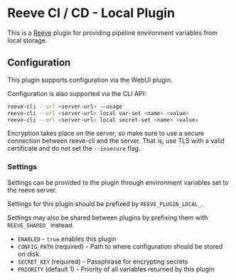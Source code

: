 # Reeve CI / CD - Local Plugin

This is a [Reeve](https://github.com/reeveci/reeve) plugin for providing pipeline environment variables from local storage.

## Configuration

This plugin supports configuration via the WebUI plugin.

Configuration is also supported via the CLI API:

```sh
reeve-cli --url <server-url> --usage
reeve-cli --url <server-url> local var-set <name> <value>
reeve-cli --url <server-url> local secret-set <name> <value>
```

Encryption takes place on the server, so make sure to use a secure connection between reeve-cli and the server. That is, use TLS with a valid certificate and do not set the `--insecure` flag.

### Settings

Settings can be provided to the plugin through environment variables set to the reeve server.

Settings for this plugin should be prefixed by `REEVE_PLUGIN_LOCAL_`.

Settings may also be shared between plugins by prefixing them with `REEVE_SHARED_` instead.

- `ENABLED` - `true` enables this plugin
- `CONFIG_PATH` (required) - Path to where configuration should be stored on disk.
- `SECRET_KEY` (required) - Passphrase for encrypting secrets
- `PRIORITY` (default 1) - Priority of all variables returned by this plugin

